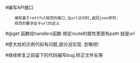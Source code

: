 #编写API接口
```
    编写基于restful规范的接口,当url访问时,返回json序列.
    规范的要求在于url的定义
```
#@get 函数给handlers函数 绑定route的属性里面有path 就是url

#廖大给的示例代码有问题,部分没实现. 忽略吧!

#继续修复之前留下的代码编写bug.矫正文件名等